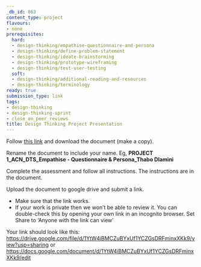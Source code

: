 ```yaml
---
_db_id: 863
content_type: project
flavours:
- none
prerequisites:
  hard:
  - design-thinking/empathise-questionnaire-and-persona
  - design-thinking/define-problem-statement
  - design-thinking/ideate-brainstorming
  - design-thinking/prototype-wireframing
  - design-thinking/test-user-testing
  soft:
  - design-thinking/additional-reading-and-resources
  - design-thinking/terminology
ready: true
submission_type: link
tags:
- design-thinking
- design-thinking-sprint
- close_on_peer_reviews
title: Design Thinking Project Presentation
---
```

Follow [this link](https://docs.google.com/document/d/1C-5CC_tDmcItoZohcc8zq-B4LZrbBDKt2uQcT92FHDQ/edit#) and download the document (make a copy).

Rename the document to include your name. Eg, **PROJECT 1_ACN_DTS_Empathise - Questionnaire & Persona_Thabo Dlamini**

Complete the assessment and follow all instructions. The instructions are in the document.

Upload the document to google drive and submit a link. 

- Make sure that the link works. 
- If your work is private then we won’t be able to review it. You can double-check this by opening your own link in an incognito browser. Set Share to ‘Anyone with the link can view’

Your link should look like this: https://drive.google.com/file/d/1YtW4iBMCZuBYxUf1YCZGsDRFminxXKk9/view?usp=sharing or https://docs.google.com/document/d/1YtW4iBMCZuBYxUf1YCZGsDRFminxXKk9/edit

